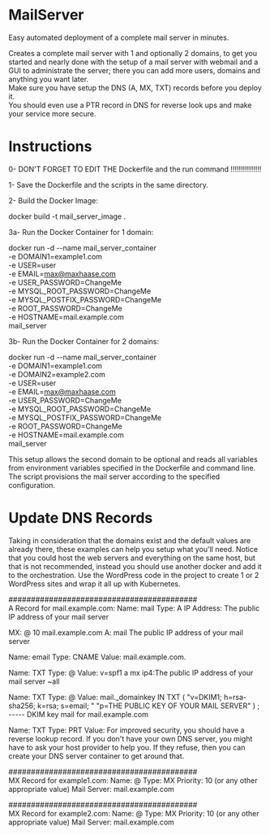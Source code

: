 # MailServer
Easy automated deployment of a complete mail server in minutes.

Creates a complete mail server with 1 and optionally 2 domains, to get you started and nearly done with the setup of a mail server with webmail and a GUI to administrate the server; there you can add more users, domains and anything you want later. <br>
Make sure you have setup the DNS (A, MX, TXT) records before you deploy it. <br>
You should even use a PTR record in DNS for reverse look ups and make your service more secure. 

# Instructions

0- DON'T FORGET TO EDIT THE Dockerfile and the run command !!!!!!!!!!!!!!!

1- Save the Dockerfile and the scripts in the same directory.

2- Build the Docker Image:

docker build -t mail_server_image .

3a- Run the Docker Container for 1 domain:

  docker run -d --name mail_server_container \
  -e DOMAIN1=example1.com \
  -e USER=user \
  -e EMAIL=max@maxhaase.com \
  -e USER_PASSWORD=ChangeMe \
  -e MYSQL_ROOT_PASSWORD=ChangeMe \
  -e MYSQL_POSTFIX_PASSWORD=ChangeMe \
  -e ROOT_PASSWORD=ChangeMe \
  -e HOSTNAME=mail.example.com \
  mail_server

3b- Run the Docker Container for 2 domains:

  docker run -d --name mail_server_container \
  -e DOMAIN1=example1.com \
  -e DOMAIN2=example2.com \
  -e USER=user \
  -e EMAIL=max@maxhaase.com \
  -e USER_PASSWORD=ChangeMe \
  -e MYSQL_ROOT_PASSWORD=ChangeMe \
  -e MYSQL_POSTFIX_PASSWORD=ChangeMe \
  -e ROOT_PASSWORD=ChangeMe \
  -e HOSTNAME=mail.example.com \
  mail_server

This setup allows the second domain to be optional and reads all variables from environment variables specified in the Dockerfile and command line. 
The script provisions the mail server according to the specified configuration.

# Update DNS Records
Taking in consideration that the domains exist and the default values are already there, these examples can help you setup what you'll need. 
Notice that you could host the web servers and everything on the same host, but that is not recommended, instead you should use another docker and 
add it to the orchestration. Use the WordPress code in the project to create 1 or 2 WordPress sites and wrap it all up with Kubernetes.

##########################################<br>
A Record for mail.example.com:
Name: mail
Type: A
IP Address: The public IP address of your mail server

MX: @ 10 mail.example.com
A: mail The public IP address of your mail server

Name: email
Type: CNAME
Value: mail.example.com.

Name: TXT
Type: @
Value: v=spf1 a mx ip4:The public IP address of your mail server ~all

Name: TXT
Type: @	
Value: mail._domainkey IN TXT ( "v=DKIM1; h=rsa-sha256; k=rsa; s=email; " "p=THE PUBLIC KEY OF YOUR MAIL SERVER" ) ; ----- DKIM key mail for mail.example.com

Name: TXT
Type: PRT
Value: For improved security, you should have a reverse lookup record. If you don't have your own DNS server, you might have to ask your host provider to help you. 
If they refuse, then you can create your DNS server container to get around that.

##########################################<br>
MX Record for example1.com:
Name: @
Type: MX
Priority: 10 (or any other appropriate value)
Mail Server: mail.example.com

##########################################<br>
MX Record for example2.com:
Name: @
Type: MX
Priority: 10 (or any other appropriate value)
Mail Server: mail.example.com
